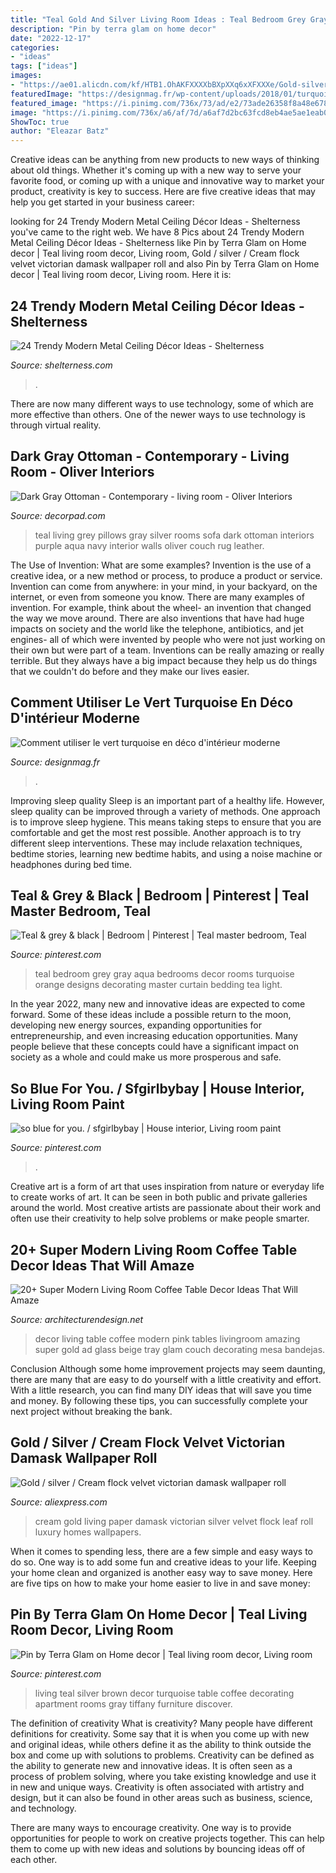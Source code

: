 ```yaml
---
title: "Teal Gold And Silver Living Room Ideas : Teal Bedroom Grey Gray Aqua Bedrooms Decor Rooms Turquoise Orange Designs Decorating Master Curtain Bedding Tea Light"
description: "Pin by terra glam on home decor"
date: "2022-12-17"
categories:
- "ideas"
tags: ["ideas"]
images:
- "https://ae01.alicdn.com/kf/HTB1.OhAKFXXXXbBXpXXq6xXFXXXe/Gold-silver-Cream-flock-velvet-victorian-damask-wallpaper-roll-Luxury-leaf-wall-paper-homes-living-room.jpg"
featuredImage: "https://designmag.fr/wp-content/uploads/2018/01/turquoise-asssociation-de-couleur-palette-deco-maison.jpg"
featured_image: "https://i.pinimg.com/736x/73/ad/e2/73ade26358f8a48e678c54050759626d.jpg"
image: "https://i.pinimg.com/736x/a6/af/7d/a6af7d2bc63fcd8eb4ae5ae1eab0115a.jpg"
ShowToc: true
author: "Eleazar Batz"
---
```



Creative ideas can be anything from new products to new ways of thinking about old things. Whether it's coming up with a new way to serve your favorite food, or coming up with a unique and innovative way to market your product, creativity is key to success. Here are five creative ideas that may help you get started in your business career: 

	

		
looking for 24 Trendy Modern Metal Ceiling Décor Ideas - Shelterness you've came to the right web. We have 8 Pics about 24 Trendy Modern Metal Ceiling Décor Ideas - Shelterness like Pin by Terra Glam on Home decor | Teal living room decor, Living room, Gold / silver / Cream flock velvet victorian damask wallpaper roll and also Pin by Terra Glam on Home decor | Teal living room decor, Living room. Here it is:
		
    
## 24 Trendy Modern Metal Ceiling Décor Ideas - Shelterness

<img loading=lazy src="https://i.shelterness.com/2016/05/silver-bedroom-ceiling.jpg" onerror="this.onerror=null;this.src='https://tse1.mm.bing.net/th?id=OIP.RDHVPYhdPPpZ4vP4B0fuqQHaJ4&amp;pid=15.1';" alt="24 Trendy Modern Metal Ceiling Décor Ideas - Shelterness">

_Source: shelterness.com_

>. 

	

There are now many different ways to use technology, some of which are more effective than others. One of the newer ways to use technology is through virtual reality.

    
## Dark Gray Ottoman - Contemporary - Living Room - Oliver Interiors

<img loading=lazy src="https://cdn.decorpad.com/photos/2013/10/29/3763a6316fed.jpg" onerror="this.onerror=null;this.src='https://tse1.mm.bing.net/th?id=OIP.TDbP2DRJIVlgY_B0-NRHlwAAAA&amp;pid=15.1';" alt="Dark Gray Ottoman - Contemporary - living room - Oliver Interiors">

_Source: decorpad.com_

>teal living grey pillows gray silver rooms sofa dark ottoman interiors purple aqua navy interior walls oliver couch rug leather. 

	

The Use of Invention: What are some examples?
Invention is the use of a creative idea, or a new method or process, to produce a product or service. Invention can come from anywhere: in your mind, in your backyard, on the internet, or even from someone you know. 
There are many examples of invention. For example, think about the wheel- an invention that changed the way we move around. There are also inventions that have had huge impacts on society and the world like the telephone, antibiotics, and jet engines- all of which were invented by people who were not just working on their own but were part of a team. 
Inventions can be really amazing or really terrible. But they always have a big impact because they help us do things that we couldn't do before and they make our lives easier.

    
## Comment Utiliser Le Vert Turquoise En Déco D&#039;intérieur Moderne

<img loading=lazy src="https://designmag.fr/wp-content/uploads/2018/01/turquoise-asssociation-de-couleur-palette-deco-maison.jpg" onerror="this.onerror=null;this.src='https://tse4.mm.bing.net/th?id=OIP.GdnW6YW92xdYo4DZRJ8-wAHaLE&amp;pid=15.1';" alt="Comment utiliser le vert turquoise en déco d&#039;intérieur moderne">

_Source: designmag.fr_

>. 

	

Improving sleep quality
Sleep is an important part of a healthy life. However, sleep quality can be improved through a variety of methods. One approach is to improve sleep hygiene. This means taking steps to ensure that you are comfortable and get the most rest possible. Another approach is to try different sleep interventions. These may include relaxation techniques, bedtime stories, learning new bedtime habits, and using a noise machine or headphones during bed time.

    
## Teal &amp; Grey &amp; Black | Bedroom | Pinterest | Teal Master Bedroom, Teal

<img loading=lazy src="https://i.pinimg.com/736x/1f/fb/d3/1ffbd3fc2775ce89379615115d668574--gray-teal-bedrooms-gray-bedroom.jpg" onerror="this.onerror=null;this.src='https://tse3.mm.bing.net/th?id=OIP.hWyhPvxQhUMqxpm3EUj4dwHaJ6&amp;pid=15.1';" alt="Teal &amp; grey &amp; black | Bedroom | Pinterest | Teal master bedroom, Teal">

_Source: pinterest.com_

>teal bedroom grey gray aqua bedrooms decor rooms turquoise orange designs decorating master curtain bedding tea light. 

	

In the year 2022, many new and innovative ideas are expected to come forward. Some of these ideas include a possible return to the moon, developing new energy sources, expanding opportunities for entrepreneurship, and even increasing education opportunities. Many people believe that these concepts could have a significant impact on society as a whole and could make us more prosperous and safe.

    
## So Blue For You. / Sfgirlbybay | House Interior, Living Room Paint

<img loading=lazy src="https://i.pinimg.com/736x/73/ad/e2/73ade26358f8a48e678c54050759626d.jpg" onerror="this.onerror=null;this.src='https://tse2.mm.bing.net/th?id=OIP.QqjqKDo0tDDnkyDFEwbvaQHaIt&amp;pid=15.1';" alt="so blue for you. / sfgirlbybay | House interior, Living room paint">

_Source: pinterest.com_

>. 

	

Creative art is a form of art that uses inspiration from nature or everyday life to create works of art. It can be seen in both public and private galleries around the world. Most creative artists are passionate about their work and often use their creativity to help solve problems or make people smarter.

    
## 20+ Super Modern Living Room Coffee Table Decor Ideas That Will Amaze

<img loading=lazy src="http://cdn.architecturendesign.net/wp-content/uploads/2015/11/AD-12-amazing-living-room-decor.jpg" onerror="this.onerror=null;this.src='https://tse1.mm.bing.net/th?id=OIP.Xf-V676fSvF5yY0Qb5Ld4AHaHa&amp;pid=15.1';" alt="20+ Super Modern Living Room Coffee Table Decor Ideas That Will Amaze">

_Source: architecturendesign.net_

>decor living table coffee modern pink tables livingroom amazing super gold ad glass beige tray glam couch decorating mesa bandejas. 

	

Conclusion
Although some home improvement projects may seem daunting, there are many that are easy to do yourself with a little creativity and effort. With a little research, you can find many DIY ideas that will save you time and money. By following these tips, you can successfully complete your next project without breaking the bank.

    
## Gold / Silver / Cream Flock Velvet Victorian Damask Wallpaper Roll

<img loading=lazy src="https://ae01.alicdn.com/kf/HTB1.OhAKFXXXXbBXpXXq6xXFXXXe/Gold-silver-Cream-flock-velvet-victorian-damask-wallpaper-roll-Luxury-leaf-wall-paper-homes-living-room.jpg" onerror="this.onerror=null;this.src='https://tse1.mm.bing.net/th?id=OIP.fTCyr2pAtWbNMYlWw1MJNgHaHa&amp;pid=15.1';" alt="Gold / silver / Cream flock velvet victorian damask wallpaper roll">

_Source: aliexpress.com_

>cream gold living paper damask victorian silver velvet flock leaf roll luxury homes wallpapers. 

	

When it comes to spending less, there are a few simple and easy ways to do so. One way is to add some fun and creative ideas to your life. Keeping your home clean and organized is another easy way to save money. Here are five tips on how to make your home easier to live in and save money: 

    
## Pin By Terra Glam On Home Decor | Teal Living Room Decor, Living Room

<img loading=lazy src="https://i.pinimg.com/736x/a6/af/7d/a6af7d2bc63fcd8eb4ae5ae1eab0115a.jpg" onerror="this.onerror=null;this.src='https://tse3.mm.bing.net/th?id=OIP.jxLyGVLipSNL554ywlCYHQHaJ4&amp;pid=15.1';" alt="Pin by Terra Glam on Home decor | Teal living room decor, Living room">

_Source: pinterest.com_

>living teal silver brown decor turquoise table coffee decorating apartment rooms gray tiffany furniture discover. 

	

The definition of creativity
What is creativity? Many people have different definitions for creativity. Some say that it is when you come up with new and original ideas, while others define it as the ability to think outside the box and come up with solutions to problems.
Creativity can be defined as the ability to generate new and innovative ideas. It is often seen as a process of problem solving, where you take existing knowledge and use it in new and unique ways. Creativity is often associated with artistry and design, but it can also be found in other areas such as business, science, and technology.

There are many ways to encourage creativity. One way is to provide opportunities for people to work on creative projects together. This can help them to come up with new ideas and solutions by bouncing ideas off of each other.

